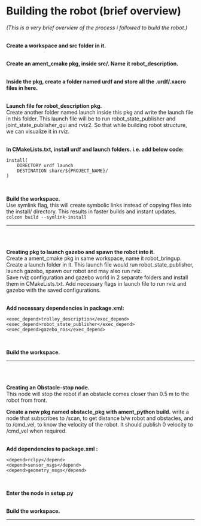 
# Building the robot (brief overview)  
*(This is a very brief overview of the process i followed to build the robot.)*
<br>
<br>

**Create a workspace and src folder in it.**
<br><br>

**Create an ament_cmake pkg, inside src/. Name it robot_description.**
<br><br>

**Inside the pkg, create a folder named urdf and store all the .urdf/.xacro files in here.**
<br><br>

**Launch file for robot_description pkg.**  
Create another folder named launch inside this pkg and write the launch file in this folder. This launch file will be to run robot_state_publisher and joint_state_publisher_gui and rviz2.  So that while building robot structure, we can visualize it in rviz.
<br><br>

**In CMakeLists.txt, install urdf and launch folders. i.e. add below code:**  
```
install(
	DIRECTORY urdf launch
	DESTINATION share/${PROJECT_NAME}/
)  
```
<br>

**Build the workspace.**   
Use symlink flag, this will create symbolic links instead of copying files into the install/ directory. This results in faster builds and instant updates.  
`colcon build --symlink-install`  
___
<br><Br>


**Creating pkg to launch gazebo and spawn the robot into it.**  
Create a ament_cmake pkg in same workspace, name it robot_bringup. Create a launch folder in it. This launch file would run robot_state_publisher, launch gazebo, spawn our robot and may also run rviz.
<br>
Save rviz configuration and gazebo world in 2 separate folders and install them in CMakeLists.txt. Add necessary flags in launch file to run rviz and gazebo with the saved configurations.
<br><br>

**Add necessary dependencies in package.xml:**  
```
<exec_depend>trolley_description</exec_depend>
<exec_depend>robot_state_publisher</exec_depend>
<exec_depend>gazebo_ros</exec_depend>
```
<br>

**Build the workspace.**  
___
<br><br>

**Creating an Obstacle-stop node.**   
This node will stop the robot if an obstacle comes closer than 0.5 m to the robot from front.
<br>

**Create a new pkg named obstacle_pkg with ament_python build.**
write a node that subscribes to /scan, to get distance b/w robot and obstacles, and to /cmd_vel, to know the velocity of the robot. It should publish 0 velocity to /cmd_vel when required.
<br><br>


**Add dependencies to package.xml :**  
```
<depend>rclpy</depend>
<depend>sensor_msgs</depend>
<depend>geometry_msgs</depend>
```
<br>

**Enter the node in setup.py**
<br><br>

**Build the workspace.**  
___










